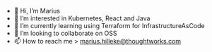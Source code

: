 - 👋 Hi, I’m Marius
- 👀 I’m interested in Kubernetes, React and Java
- 🌱 I’m currently learning using Terraform for InfrastructureAsCode
- 💞️ I’m looking to collaborate on OSS
- 📫 How to reach me > marius.hilleke@thoughtworks.com

<!---
suiram-tw/suiram-tw is a ✨ special ✨ repository because its `README.md` (this file) appears on your GitHub profile.
You can click the Preview link to take a look at your changes.
--->
